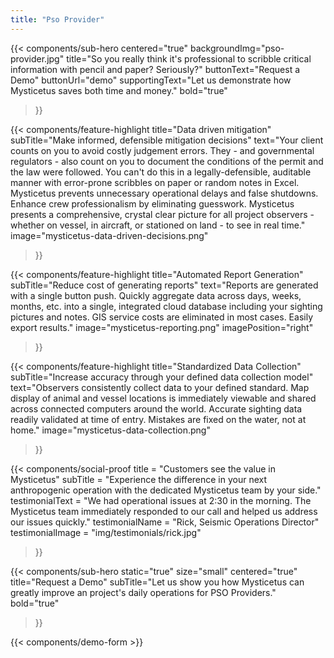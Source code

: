 ```yaml
---
title: "Pso Provider"
---
```


{{< components/sub-hero
	centered="true"
	backgroundImg="pso-provider.jpg"
	title="So you really think it's professional to scribble critical information with pencil and paper? Seriously?"
	buttonText="Request a Demo"
	buttonUrl="demo"
	supportingText="Let us demonstrate how Mysticetus saves both time and money."
	bold="true"
>}}

{{< components/feature-highlight
	title="Data driven mitigation"
	subTitle="Make informed, defensible mitigation decisions"
	text="Your client counts on you to avoid costly judgement errors. They - and governmental regulators - also count on you to document the conditions of the permit and the law were followed. You can't do this in a legally-defensible, auditable manner with error-prone scribbles on paper or random notes in Excel. Mysticetus prevents unnecessary operational delays and false shutdowns. Enhance crew professionalism by eliminating guesswork. Mysticetus presents a comprehensive, crystal clear picture for all project observers - whether on vessel, in aircraft, or stationed on land - to see in real time."
	image="mysticetus-data-driven-decisions.png"
>}}

{{< components/feature-highlight
	title="Automated Report Generation"
	subTitle="Reduce cost of generating reports"
	text="Reports are generated with a single button push. Quickly aggregate data across days, weeks, months, etc. into a single, integrated cloud database including your sighting pictures and notes. GIS service costs are eliminated in most cases. Easily export results."
	image="mysticetus-reporting.png"
	imagePosition="right"
>}}

{{< components/feature-highlight
	title="Standardized Data Collection"
	subTitle="Increase accuracy through your defined data collection model"
	text="Observers consistently collect data to your defined standard. Map display of animal and vessel locations is immediately  viewable and shared across connected computers around the world. Accurate sighting data readily validated at time of entry. Mistakes are fixed on the water, not at home."
	image="mysticetus-data-collection.png"
>}}

{{< components/social-proof 
	title = "Customers see the value in Mysticetus"
	subTitle = "Experience the difference in your next anthropogenic operation with the dedicated Mysticetus team by your side."
	testimonialText = "We had operational issues at 2:30 in the morning. The Mysticetus team immediately responded to our call and helped us address our issues quickly."
	testimonialName = "Rick, Seismic Operations Director"
	testimonialImage = "img/testimonials/rick.jpg"
>}}

{{< components/sub-hero
	static="true"
	size="small"
	centered="true"
	title="Request a Demo"
	subTitle="Let us show you how Mysticetus can greatly improve an project's daily operations for PSO Providers."
	bold="true"
>}}

{{< components/demo-form >}}
